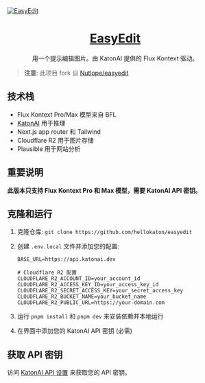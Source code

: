 <a href="https://katon-easyedit.vercel.app/">
  <img alt="EasyEdit" src="./public/og-image.png">
  <h1 align="center">EasyEdit</h1>
</a>

<p align="center">
  用一个提示编辑图片。由 KatonAI 提供的 Flux Kontext 驱动。
</p>

> **注意**: 此项目 fork 自 [Nutlope/easyedit](https://github.com/Nutlope/easyedit)

## 技术栈

- Flux Kontext Pro/Max 模型来自 BFL
- [KatonAI](https://api.katonai.dev) 用于推理
- Next.js app router 和 Tailwind
- Cloudflare R2 用于图片存储
- Plausible 用于网站分析

## 重要说明

**此版本只支持 Flux Kontext Pro 和 Max 模型，需要 KatonAI API 密钥。**

## 克隆和运行

1. 克隆仓库: `git clone https://github.com/hellokaton/easyedit`
2. 创建 `.env.local` 文件并添加您的配置:

   ```
   BASE_URL=https://api.katonai.dev

   # Cloudflare R2 配置
   CLOUDFLARE_R2_ACCOUNT_ID=your_account_id
   CLOUDFLARE_R2_ACCESS_KEY_ID=your_access_key_id
   CLOUDFLARE_R2_SECRET_ACCESS_KEY=your_secret_access_key
   CLOUDFLARE_R2_BUCKET_NAME=your_bucket_name
   CLOUDFLARE_R2_PUBLIC_URL=https://your-domain.com
   ```

3. 运行 `pnpm install` 和 `pnpm dev` 来安装依赖并本地运行
4. 在界面中添加您的 KatonAI API 密钥 (必需)

## 获取 API 密钥

访问 [KatonAI API 设置](https://api.katonai.dev/settings/api-keys) 来获取您的 API 密钥。
